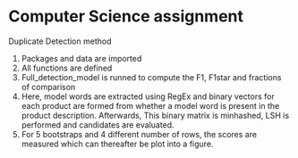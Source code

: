 # Computer Science assignment
Duplicate Detection method
1. Packages and data are imported
2. All functions are defined
3. Full_detection_model is runned to compute the F1, F1star and fractions of comparison
4. Here, model words are extracted using RegEx and binary vectors for each product are formed from 
    whether a model word is present in the product description. Afterwards, This binary matrix is minhashed, LSH is performed
    and candidates are evaluated. 
5. For 5 bootstraps and 4 different number of rows, the scores are measured which can thereafter be plot into a figure.
